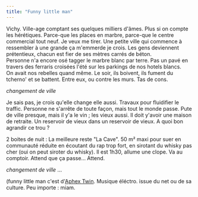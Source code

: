 ```yaml
---
title: "Funny little man"
---
```


Vichy. Ville-age comptant ses quelques milliers d'âmes. Plus si on compte les
hérétiques. Parce-que les places en marbre, parce-que le centre commercial
tout neuf. Je veux me tirer. Une petite ville qui commence à ressembler à une
grande ça m'emmerde je crois. Les gens deviennent prétentieux, chacun est fier
de ses mètres carrés de béton.  
Personne n'a encore osé tagger le marbre blanc par terre. Pas un pavé en
travers des ferraris croisées l'été sur les parkings de nos hotels blancs.  
On avait nos rebelles quand même. Le soir, ils boivent, ils fument du tcherno'
et se battent. Entre eux, ou contre les murs. Tas de cons.

*changement de ville*

Je sais pas, je crois qu'elle change elle aussi. Travaux pour fluidifier le
traffic. Personne ne s'arrête de toute façon, mais tout le monde passe. Pute
de ville presque, mais il y'a le vin ; les vieux aussi. Il doit y'avoir une
maison de retraite. Un reservoir de vieux dans un reservoir de vieux. A quoi
bon agrandir ce trou ?

2 boites de nuit : La meilleure reste "La Cave". 50 m² maxi pour suer en
communauté réduite en écoutant du rap trop fort, en sirotant du whisky pas
cher (oui on peut siroter du whisky). Il est 1h30, allume une clope. Va au
comptoir. Attend que ça passe... Attend.

*changement de ville* ...

(funny little man c'est d'[Aphex Twin](http://www.aphextwin.nu/). Musique
éléctro. issue du net ou de sa culture. Peu importe : miam.

